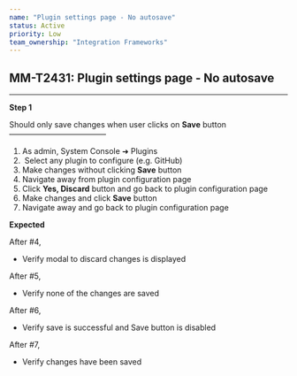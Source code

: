 ```yaml
---
name: "Plugin settings page - No autosave"
status: Active
priority: Low
team_ownership: "Integration Frameworks"
---
```


## MM-T2431: Plugin settings page - No autosave

---

**Step 1**

Should only save changes when user clicks on **Save** button\
–––––––––––––––––––––––––

1. As admin, System Console ➜ Plugins
2.  Select any plugin to configure (e.g. GitHub)
3. Make changes without clicking **Save** button
4. Navigate away from plugin configuration page
5. Click **Yes, Discard** button and go back to plugin configuration page
6. Make changes and click **Save** button
7. Navigate away and go back to plugin configuration page

**Expected**

After #4,

- Verify modal to discard changes is displayed

After #5,

- Verify none of the changes are saved

After #6,

- Verify save is successful and Save button is disabled

After #7,

- Verify changes have been saved
